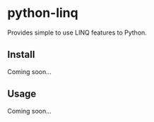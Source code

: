 # python-linq
Provides simple to use LINQ features to Python.

## Install
Coming soon...

## Usage
Coming soon...
